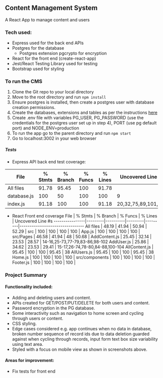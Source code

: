 ## Content Management System
A React App to manage content and users

### Tech used:
- Express used for the back end APIs
- Postgres for the database
  - Postgres extension pgcrypto for encryption
- React for the front end (create-react-app)
- Jest/React Testing Library used for testing
- Bootstrap used for styling

### To run the CMS
1. Clone the Git repo to your local directory
2. Move to the root directory and run ```npm install```
3. Ensure postgres is installed, then create a postgres user with database creation permissions.
4. Create the databases, extensions and tables as per the instructions [here](db-schema.sql)
5. Create .env file with variables PG_USER, PG_PASSWORD (use the credentials for the postgres user set up in step 4), PORT (use pg default port) and NODE_ENV=production
6. To run the app go to the parent directory and run ```npm start```
7. Go to localhost:3002 in your web browser

##### Tests
- Express API back end test coverage:

File         | % Stmts | % Branch | % Funcs | % Lines | Uncovered Line #s
-------------|---------|----------|---------|---------|---------------------
All files    |   91.78 |    95.45 |     100 |   91.78 |
 database.js |     100 |       50 |     100 |     100 | 9
 index.js    |   91.18 |      100 |     100 |   91.18 | 20,32,75,89,101,144
 
- React Front end coverage
File            | % Stmts | % Branch | % Funcs | % Lines | Uncovered Line #s
----------------|---------|----------|---------|---------|---------------------------------
All files       |   48.19 |    41.94 |   50.94 |   52.29 | 
 src            |     100 |      100 |     100 |     100 | 
  App.js        |     100 |      100 |     100 |     100 | 
 src/Pages      |   46.58 |    41.94 |      48 |   50.68 | 
  AddContent.js |   25.45 |    32.14 |   23.53 |   28.57 | 14-16,25-73,77-79,83-86,98-102 
  AddUser.js    |   25.86 |    34.62 |   23.53 |   29.41 | 15-17,26-74,78-80,84-88,100-104
  AllContent.js |   95.45 |      100 |     100 |   95.45 | 38
  AllUsers.js   |   95.45 |      100 |     100 |   95.45 | 38
  Home.js       |     100 |      100 |     100 |     100 | 
 src/components |     100 |      100 |     100 |     100 | 
  Footer.js     |     100 |      100 |     100 |     100 | 

### Project Summary
#### Functionality included:
- Adding and deleting users and content.
- APIs created for GET/POST/PUT/DELETE for both users and content.  
- Password encryption in the PG database.  
- Some interactivity such as navigation to home screen and cycling through users or content.  
- CSS styling.
- Edge cases considered e.g. app continues when no data in database, broken number sequence of record ids due to data deletion guarded against when cycling through records, input form text box size variability using text area.   
- Styled with a focus on mobile view as shown in screenshots above.  

#### Areas for improvement:
- Fix tests for front end